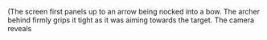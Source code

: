 (The screen first panels up to an arrow being nocked into a bow. The archer behind firmly grips it tight as it was aiming towards the target. The camera reveals